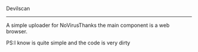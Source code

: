 Devilscan
        
--------------------------------------------------------------------------------

A simple uploader for NoVirusThanks the main component is a web browser.

PS:I know is quite simple and the code is very dirty
